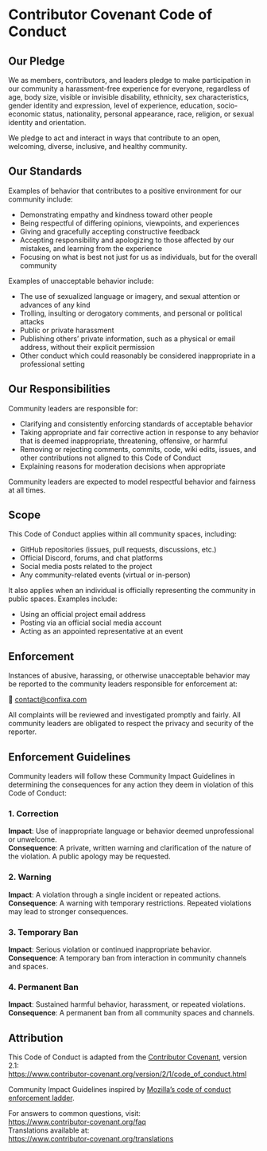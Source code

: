 # Contributor Covenant Code of Conduct

## Our Pledge

We as members, contributors, and leaders pledge to make participation in our community a harassment-free experience for everyone, regardless of age, body size, visible or invisible disability, ethnicity, sex characteristics, gender identity and expression, level of experience, education, socio-economic status, nationality, personal appearance, race, religion, or sexual identity and orientation.

We pledge to act and interact in ways that contribute to an open, welcoming, diverse, inclusive, and healthy community.

## Our Standards

Examples of behavior that contributes to a positive environment for our community include:

- Demonstrating empathy and kindness toward other people
- Being respectful of differing opinions, viewpoints, and experiences
- Giving and gracefully accepting constructive feedback
- Accepting responsibility and apologizing to those affected by our mistakes, and learning from the experience
- Focusing on what is best not just for us as individuals, but for the overall community

Examples of unacceptable behavior include:

- The use of sexualized language or imagery, and sexual attention or advances of any kind
- Trolling, insulting or derogatory comments, and personal or political attacks
- Public or private harassment
- Publishing others’ private information, such as a physical or email address, without their explicit permission
- Other conduct which could reasonably be considered inappropriate in a professional setting

## Our Responsibilities

Community leaders are responsible for:

- Clarifying and consistently enforcing standards of acceptable behavior
- Taking appropriate and fair corrective action in response to any behavior that is deemed inappropriate, threatening, offensive, or harmful
- Removing or rejecting comments, commits, code, wiki edits, issues, and other contributions not aligned to this Code of Conduct
- Explaining reasons for moderation decisions when appropriate

Community leaders are expected to model respectful behavior and fairness at all times.

## Scope

This Code of Conduct applies within all community spaces, including:

- GitHub repositories (issues, pull requests, discussions, etc.)
- Official Discord, forums, and chat platforms
- Social media posts related to the project
- Any community-related events (virtual or in-person)

It also applies when an individual is officially representing the community in public spaces. Examples include:

- Using an official project email address
- Posting via an official social media account
- Acting as an appointed representative at an event

## Enforcement

Instances of abusive, harassing, or otherwise unacceptable behavior may be reported to the community leaders responsible for enforcement at:

📧 [contact@confixa.com](mailto:contact@confixa.com)

All complaints will be reviewed and investigated promptly and fairly. All community leaders are obligated to respect the privacy and security of the reporter.

## Enforcement Guidelines

Community leaders will follow these Community Impact Guidelines in determining the consequences for any action they deem in violation of this Code of Conduct:

### 1. Correction
**Impact**: Use of inappropriate language or behavior deemed unprofessional or unwelcome.  
**Consequence**: A private, written warning and clarification of the nature of the violation. A public apology may be requested.

### 2. Warning
**Impact**: A violation through a single incident or repeated actions.  
**Consequence**: A warning with temporary restrictions. Repeated violations may lead to stronger consequences.

### 3. Temporary Ban
**Impact**: Serious violation or continued inappropriate behavior.  
**Consequence**: A temporary ban from interaction in community channels and spaces.

### 4. Permanent Ban
**Impact**: Sustained harmful behavior, harassment, or repeated violations.  
**Consequence**: A permanent ban from all community spaces and channels.

## Attribution

This Code of Conduct is adapted from the [Contributor Covenant][homepage], version 2.1:  
https://www.contributor-covenant.org/version/2/1/code_of_conduct.html

Community Impact Guidelines inspired by [Mozilla’s code of conduct enforcement ladder](https://github.com/mozilla/diversity).

For answers to common questions, visit:  
https://www.contributor-covenant.org/faq  
Translations available at:  
https://www.contributor-covenant.org/translations

[homepage]: https://www.contributor-covenant.org